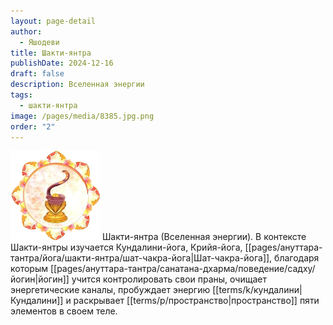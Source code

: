 ```yaml
---
layout: page-detail
author:
  - Яшодеви
title: Шакти-янтра
publishDate: 2024-12-16
draft: false
description: Вселенная энергии
tags:
  - шакти-янтра
image: /pages/media/8385.jpg.png
order: "2"
---
```


![Шакти-янтра](pages/ануттара-тантра/йога/media/8385.jpg.png)
Шакти-янтра (Вселенная энергии). В контексте Шакти-янтры изучается Кундалини-йога, Крийя-йога, [[pages/ануттара-тантра/йога/шакти-янтра/шат-чакра-йога|Шат-чакра-йога]], благодаря которым [[pages/ануттара-тантра/санатана-дхарма/поведение/садху/йогин|йогин]] учится контролировать свои праны, очищает энергетические каналы, пробуждает энергию [[terms/k/кундалини|Кундалини]] и раскрывает [[terms/p/пространство|пространство]] пяти элементов в своем теле.